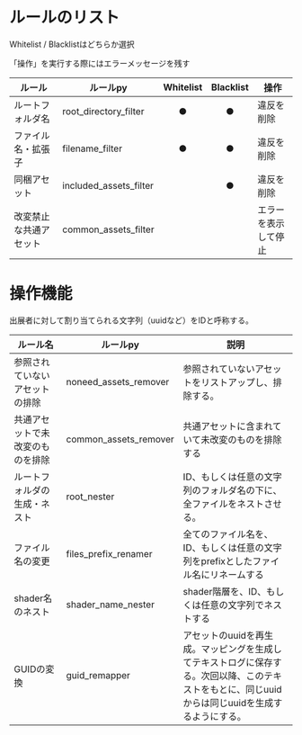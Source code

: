 
# ルールのリスト

Whitelist / Blacklistはどちらか選択

「操作」を実行する際にはエラーメッセージを残す

| ルール | ルールpy | Whitelist | Blacklist | 操作 |
| -- | -- | :--: | :--: | -- |
| ルートフォルダ名 | root_directory_filter| ● | ● | 違反を削除 |
| ファイル名・拡張子 | filename_filter| ● | ● | 違反を削除 |
| 同梱アセット | included_assets_filter | | ● | 違反を削除 |
| 改変禁止な共通アセット | common_assets_filter | | | エラーを表示して停止 |


# 操作機能

出展者に対して割り当てられる文字列（uuidなど）をIDと呼称する。

| ルール名 | ルールpy| 説明 |
| -- | -- | -- |
| 参照されていないアセットの排除 | noneed_assets_remover | 参照されていないアセットをリストアップし、排除する。 |
| 共通アセットで未改変のものを排除 | common_assets_remover | 共通アセットに含まれていて未改変のものを排除する |
| ルートフォルダの生成・ネスト | root_nester | ID、もしくは任意の文字列のフォルダ名の下に、全ファイルをネストさせる。 |
| ファイル名の変更 | files_prefix_renamer| 全てのファイル名を、ID、もしくは任意の文字列をprefixとしたファイル名にリネームする |
| shader名のネスト | shader_name_nester| shader階層を、ID、もしくは任意の文字列でネストする |
| GUIDの変換 | guid_remapper | アセットのuuidを再生成。マッピングを生成してテキストログに保存する。次回以降、このテキストをもとに、同じuuidからは同じuuidを生成するようにする。 |